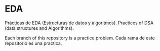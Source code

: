 # EDA
Prácticas de EDA (Estructuras de datos y algoritmos). Practices of DSA (data structures and Algorithms).

Each branch of this repository is a practice problem. Cada rama de este repositorio es una practica.
